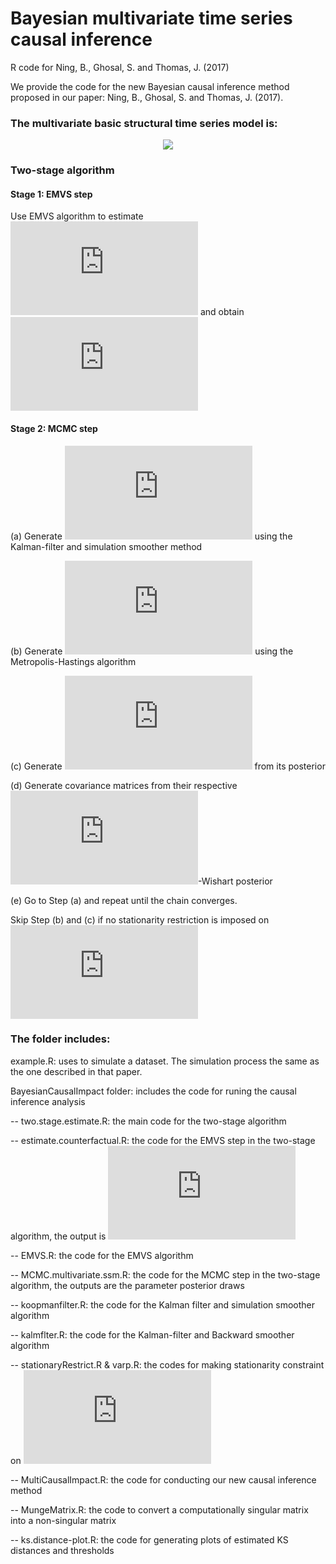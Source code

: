 # Bayesian multivariate time series causal inference
R code for Ning, B., Ghosal, S. and Thomas, J. (2017)

We provide the code for the new Bayesian causal inference method proposed in our paper: Ning, B., Ghosal, S. and Thomas, J. (2017).

### The multivariate basic structural time series model is:

<p align="center">
<img src="http://latex.codecogs.com/gif.latex?%5Cbegin%7Balign*%7D%20%5Cboldsymbol%20%7BY%7D_t%20%26%20%3D%20%5Cboldsymbol%20%5Cmu_t%20&plus;%20%5Cboldsymbol%20%5Cdelta_t%20&plus;%20%5Cboldsymbol%20X_t%20%5Cboldsymbol%20%5Cbeta%20&plus;%20%5Cboldsymbol%20%5Cepsilon_t%2C%20%5Cquad%20%5Cepsilon_t%20%5Csim%20%5Cmathcal%7BN%7D%28%5Cboldsymbol%200%2C%20%5Cboldsymbol%20%5CSigma%29%5C%5C%20%5Cboldsymbol%20%5Cmu_%7Bt&plus;1%7D%20%26%20%3D%20%5Cboldsymbol%20%5Cmu_t%20&plus;%20%5Cboldsymbol%20%5Ctau_t%20&plus;%20%5Cboldsymbol%20u_t%2C%20%5Cquad%20%5Cboldsymbol%20u_t%20%5Csim%20%5Cmathcal%7BN%7D%28%5Cboldsymbol%200%2C%20%5Cboldsymbol%20%5CSigma_u%29%5C%5C%20%5Cboldsymbol%20%5Ctau_%7Bt&plus;1%7D%20%26%20%3D%20%5Cboldsymbol%20D%20&plus;%20%5Cboldsymbol%20%5CPhi%20%28%5Cboldsymbol%20%5Ctau_t%20-%20%5Cboldsymbol%20D%29%20&plus;%20%5Cboldsymbol%20v_t%2C%20%5Cquad%20%5Cboldsymbol%20v_t%20%5Csim%20%5Cmathcal%7BN%7D%28%5Cboldsymbol%200%2C%20%5Cboldsymbol%20%5CSigma_v%29%5C%5C%20%5Cboldsymbol%20%5Cdelta_%7Bt&plus;1%7D%20%26%20%3D%20-%20%5Csum_%7Bj%3D0%7D%5E%7BS-2%7D%20%5Cboldsymbol%20%5Cdelta_%7Bt-j%7D%20&plus;%20%5Cboldsymbol%20w_t%2C%20%5Cquad%20%5Cboldsymbol%20w_t%20%5Csim%20%5Cmathcal%7BN%7D%28%5Cboldsymbol%200%2C%20%5Cboldsymbol%20%5CSigma_w%29%5C%5C%20%5Cend%7Balign*%7D">
</p>


### Two-stage algorithm
#### Stage 1: EMVS step
Use EMVS algorithm to estimate 
![beta](http://latex.codecogs.com/gif.latex?%5Cboldsymbol%20%5Cbeta) and obtain 
![EMVS](http://latex.codecogs.com/gif.latex?%5Ctilde%7B%5Cboldsymbol%20Y%7D_t%20%3D%20%5Cboldsymbol%20Y_t%20-%20%5Cboldsymbol%20X_t%20%5Chat%7B%5Cboldsymbol%20%5Cbeta%7D)

#### Stage 2: MCMC step
(a) Generate 
![alpha](http://latex.codecogs.com/gif.latex?%5Cboldsymbol%20%5Calpha_%7B1%3AT%7D)
using the Kalman-filter and simulation smoother method

(b) Generate 
![phi](http://latex.codecogs.com/gif.latex?%5Cboldsymbol%20%5CPhi)
using the Metropolis-Hastings algorithm

(c) Generate
![D](http://latex.codecogs.com/gif.latex?%5Cboldsymbol%20D)
from its posterior

(d) Generate
covariance matrices from their respective 
![G](http://latex.codecogs.com/gif.latex?%5Cmathcal%7BG%7D)-Wishart posterior 

(e) Go to Step (a) and repeat until the chain converges.

Skip Step (b) and (c) if no stationarity restriction is imposed on 
![tau](http://latex.codecogs.com/gif.latex?%5Cboldsymbol%20%5Ctau_t)

### The folder includes:

example.R: uses to simulate a dataset. The simulation process the same as the one described in that paper.

BayesianCausalImpact folder: includes the code for runing the causal inference analysis

 -- two.stage.estimate.R: the main code for the two-stage algorithm
 
 -- estimate.counterfactual.R: the code for the EMVS step in the two-stage algorithm, the output is
    ![Ytilde](http://latex.codecogs.com/gif.latex?%5Ctilde%7B%5Cboldsymbol%20Y%7D_t)
    
 -- EMVS.R: the code for the EMVS algorithm
 
 -- MCMC.multivariate.ssm.R: the code for the MCMC step in the two-stage algorithm, the outputs are the parameter posterior draws
 
 -- koopmanfilter.R: the code for the Kalman filter and simulation smoother algorithm 
 
 -- kalmflter.R: the code for the Kalman-filter and Backward smoother algorithm
 
 -- stationaryRestrict.R & varp.R: the codes for making stationarity constraint on 
 ![tau](http://latex.codecogs.com/gif.latex?%5Cboldsymbol%20%5Ctau_t)
 
 -- MultiCausalImpact.R: the code for conducting our new causal inference method
 
 -- MungeMatrix.R: the code to convert a computationally singular matrix into a non-singular matrix
 
 -- ks.distance-plot.R: the code for generating plots of estimated KS distances and thresholds
 
 
